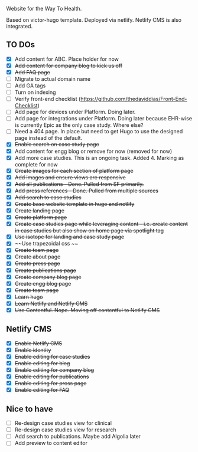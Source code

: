 Website for the Way To Health.

Based on victor-hugo template. 
Deployed via netlify.
Netlify CMS is also integrated.

## TO DOs
- [x] Add content for ABC. Place holder for now
- [x] ~~Add content for company blog to kick us off~~
- [x] ~~Add FAQ page~~
- [ ] Migrate to actual domain name
- [ ] Add GA tags
- [ ] Turn on indexing
- [ ] Verify front-end checklist (https://github.com/thedaviddias/Front-End-Checklist)
- [ ] Add page for devices under Platform. Doing later.
- [ ] Add page for integrations under Platform. Doing later because EHR-wise is currently Epic as the only case study. Where else?
- [ ] Need a 404 page. In place but need to get Hugo to use the designed page instead of the default.
- [x] ~~Enable search on case study page~~
- [x] Add content for engg blog or remove for now (removed for now)
- [x] Add more case studies. This is an ongoing task. Added 4. Marking as complete for now
- [x] ~~Create images for each section of platform page~~
- [x] ~~Add images and ensure views are responsive~~
- [x] ~~Add all publications - Done. Pulled from SF primarily.~~
- [x] ~~Add press references - Done. Pulled from multiple sources~~
- [x] ~~Add search to case studies~~
- [x] ~~Create base website template in hugo and netlify~~
- [x] ~~Create landing page~~
- [x] ~~Create platform page~~
- [x] ~~Create case studies page while leveraging content - i.e. create content in case studies but also show on home page via spotlight tag~~
- [x] ~~Use isotope for landing and case study page~~
- [x] ~~Use trapezoidal css ~~
- [x] ~~Create team page~~
- [x] ~~Create about page~~
- [x] ~~Create press page~~
- [x] ~~Create publications page~~
- [x] ~~Create company blog page~~
- [x] ~~Create engg blog page~~
- [x] ~~Create team page~~
- [x] ~~Learn hugo~~
- [x] ~~Learn Netlify and Netlify CMS~~
- [x] ~~Use Contentful. Nope. Moving off contentful to Netlify CMS~~

## Netlify CMS
- [x] ~~Enable Netlify CMS~~
- [x] ~~Enable identity~~
- [x] ~~Enable editing for case studies~~
- [x] ~~Enable editing for blog~~
- [x] ~~Enable editing for company blog~~
- [x] ~~Enable editing for publications~~
- [x] ~~Enable editing for press page~~
- [x] ~~Enable editing for FAQ~~

## Nice to have
- [ ] Re-design case studies view for clinical
- [ ] Re-design case studies view for research
- [ ] Add search to publications. Maybe add Algolia later
- [ ] Add preview to content editor

